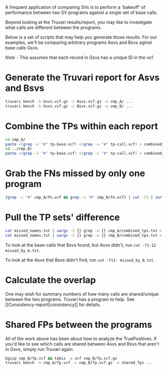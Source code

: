 A frequent application of comparing SVs is to perform a 'bakeoff' of performance
between two SV programs against a single set of base calls.

Beyond looking at the Truvari results/report, you may like to investigate what calls
are different between the programs.

Below is a set of scripts that may help you generate those results. For our examples,
we'll be comparing arbitrary programs Asvs and Bsvs aginst base calls Gsvs.

*_Note_* - This assumes that each record in Gsvs has a unique ID in the vcf.

Generate the Truvari report for Asvs and Bsvs
=============================================

```bash
truvari bench -b Gsvs.vcf.gz -c Asvs.vcf.gz -o cmp_A/ ...
truvari bench -b Gsvs.vcf.gz -c Bsvs.vcf.gz -o cmp_B/ ...
```

Combine the TPs within each report
==================================

```bash
cd cmp_A/
paste <(grep -v "#" tp-base.vcf) <(grep -v "#" tp-call.vcf) > combined_tps.txt
cd ../cmp_B/
paste <(grep -v "#" tp-base.vcf) <(grep -v "#" tp-call.vcf) > combined_tps.txt
```

Grab the FNs missed by only one program
=======================================

```bash
(grep -v "#" cmp_A/fn.vcf && grep -v "#" cmp_B/fn.vcf) | cut -f3 | sort | uniq -c | grep "^ *1 " | cut -f2- -d1 > missed_names.txt
```

Pull the TP sets' difference
============================

```bash
cat missed_names.txt | xargs -I {} grep -w {} cmp_A/combined_tps.txt > missed_by_B.txt
cat missed_names.txt | xargs -I {} grep -w {} cmp_B/combined_tps.txt > missed_by_A.txt
```

To look at the base-calls that Bsvs found, but Asvs didn't, run `cut -f1-12 missed_by_A.txt`.

To look at the Asvs that Bsvs didn't find, run `cut -f13- missed_by_B.txt`.

Calculate the overlap
=====================

One may wish for summary numbers of how many calls are shared/unique between the two programs.
Truvari has a program to help. See [[Consistency-report|consistency]] for details.

Shared FPs between the programs
===============================

All of the work above has been about how to analyze the TruePositives. If you'd like to see which calls are shared between Asvs and Bsvs that aren't in Gsvs, simply run Truvari again.

```bash
bgzip cmp_B/fp.vcf && tabix -p vcf cmp_B/fp.vcf.gz
truvari bench -b cmp_A/fp.vcf -c cmp_B/fp.vcf.gz -o shared_fps ...
```